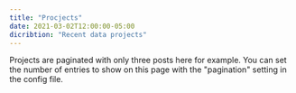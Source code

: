```yaml
---
title: "Procjects"
date: 2021-03-02T12:00:00-05:00
dicribtion: "Recent data projects"
---
```

Projects are paginated with only three posts here for example. You can set the number of entries to show on this page with the "pagination" setting in the config file.
